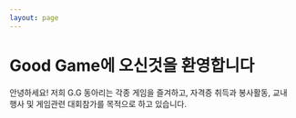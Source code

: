 ```yaml
---
layout: page
---
```


<h1>Good Game에 오신것을 환영합니다</h1>
 안녕하세요! 저희 G.G 동아리는 각종 게임을 즐겨하고, 자격증 취득과 봉사활동, 교내 행사 및 게임관련 대회참가를 목적으로 하고 있습니다.
<br><br>

<div>
    <style>
        /* ================================================================================================
                    Made by MonsterBoxYT    ( 출처 : https://goo.gl/nhaBfH )  [ KEYFRAMES ]
        ================================================================================================ */
        @keyframes shake {
            2% {
                transform: translate(-0.5px, -0.5px) rotate(0.5deg); }
            4% {
                transform: translate(2.5px, -1.5px) rotate(-0.5deg); }
            6% {
                transform: translate(2.5px, 0.5px) rotate(1.5deg); }
            8% {
                transform: translate(-0.5px, 2.5px) rotate(-0.5deg); }
            10% {
                transform: translate(1.5px, -0.5px) rotate(1.5deg); }
            12% {
                transform: translate(0.5px, -1.5px) rotate(-0.5deg); }
            14% {
                transform: translate(0.5px, -1.5px) rotate(0.5deg); }
            16% {
                transform: translate(-0.5px, 0.5px) rotate(0.5deg); }
            18% {
                transform: translate(-1.5px, 1.5px) rotate(0.5deg); }
            20% {
                transform: translate(-0.5px, -1.5px) rotate(-0.5deg); }
            22% {
                transform: translate(1.5px, 1.5px) rotate(0.5deg); }
            24% {
                transform: translate(-1.5px, 2.5px) rotate(1.5deg); }
            26% {
                transform: translate(-0.5px, 0.5px) rotate(0.5deg); }
            28% {
                transform: translate(-1.5px, 1.5px) rotate(-0.5deg); }
            30% {
                transform: translate(1.5px, 0.5px) rotate(0.5deg); }
            32% {
                transform: translate(1.5px, -0.5px) rotate(0.5deg); }
            34% {
                transform: translate(2.5px, 1.5px) rotate(-0.5deg); }
            36% {
                transform: translate(-1.5px, -0.5px) rotate(-0.5deg); }
            38% {
                transform: translate(1.5px, 2.5px) rotate(-0.5deg); }
            40% {
                transform: translate(-0.5px, -1.5px) rotate(0.5deg); }
            42% {
                transform: translate(0.5px, 0.5px) rotate(0.5deg); }
            44% {
                transform: translate(1.5px, 1.5px) rotate(-0.5deg); }
            46% {
                transform: translate(-1.5px, 0.5px) rotate(-0.5deg); }
            48% {
                transform: translate(1.5px, 1.5px) rotate(1.5deg); }
            50% {
                transform: translate(0.5px, -0.5px) rotate(0.5deg); }
            52% {
                transform: translate(-0.5px, 0.5px) rotate(1.5deg); }
            54% {
                transform: translate(1.5px, -1.5px) rotate(0.5deg); }
            56% {
                transform: translate(-0.5px, -1.5px) rotate(1.5deg); }
            58% {
                transform: translate(2.5px, 1.5px) rotate(0.5deg); }
            60% {
                transform: translate(-0.5px, -0.5px) rotate(1.5deg); }
            62% {
                transform: translate(1.5px, 2.5px) rotate(-0.5deg); }
            64% {
                transform: translate(-1.5px, 0.5px) rotate(-0.5deg); }
            66% {
                transform: translate(2.5px, 1.5px) rotate(-0.5deg); }
            68% {
                transform: translate(2.5px, 0.5px) rotate(1.5deg); }
            70% {
                transform: translate(-1.5px, -1.5px) rotate(0.5deg); }
            72% {
                transform: translate(-1.5px, -0.5px) rotate(-0.5deg); }
            74% {
                transform: translate(-0.5px, -1.5px) rotate(1.5deg); }
            76% {
                transform: translate(1.5px, 1.5px) rotate(0.5deg); }
            78% {
                transform: translate(1.5px, -0.5px) rotate(1.5deg); }
            80% {
                transform: translate(-0.5px, 1.5px) rotate(1.5deg); }
            82% {
                transform: translate(2.5px, 2.5px) rotate(0.5deg); }
            84% {
                transform: translate(-0.5px, 0.5px) rotate(1.5deg); }
            86% {
                transform: translate(1.5px, -0.5px) rotate(1.5deg); }
            88% {
                transform: translate(2.5px, -1.5px) rotate(0.5deg); }
            90% {
                transform: translate(0.5px, -1.5px) rotate(-0.5deg); }
            92% {
                transform: translate(-0.5px, -1.5px) rotate(1.5deg); }
            94% {
                transform: translate(2.5px, 0.5px) rotate(1.5deg); }
            96% {
                transform: translate(-0.5px, -1.5px) rotate(-0.5deg); }
            98% {
                transform: translate(-0.5px, -1.5px) rotate(0.5deg); }
            0%, 100% {
                transform: translate(0, 0) rotate(0); } }
        
        
        @keyframes shake-little {
            2% {
                transform: translate(0px, 0px) rotate(0.5deg); }
            4% {
                transform: translate(2px, 2px) rotate(0.5deg); }
            6% {
                transform: translate(2px, 2px) rotate(0.5deg); }
            8% {
                transform: translate(2px, 2px) rotate(0.5deg); }
            10% {
                transform: translate(2px, 0px) rotate(0.5deg); }
            12% {
                transform: translate(0px, 2px) rotate(0.5deg); }
            14% {
                transform: translate(0px, 0px) rotate(0.5deg); }
            16% {
                transform: translate(2px, 2px) rotate(0.5deg); }
            18% {
                transform: translate(0px, 0px) rotate(0.5deg); }
            20% {
                transform: translate(2px, 0px) rotate(0.5deg); }
            22% {
                transform: translate(2px, 2px) rotate(0.5deg); }
            24% {
                transform: translate(0px, 2px) rotate(0.5deg); }
            26% {
                transform: translate(0px, 0px) rotate(0.5deg); }
            28% {
                transform: translate(0px, 0px) rotate(0.5deg); }
            30% {
                transform: translate(2px, 2px) rotate(0.5deg); }
            32% {
                transform: translate(2px, 0px) rotate(0.5deg); }
            34% {
                transform: translate(2px, 0px) rotate(0.5deg); }
            36% {
                transform: translate(0px, 0px) rotate(0.5deg); }
            38% {
                transform: translate(2px, 2px) rotate(0.5deg); }
            40% {
                transform: translate(2px, 2px) rotate(0.5deg); }
            42% {
                transform: translate(2px, 2px) rotate(0.5deg); }
            44% {
                transform: translate(2px, 0px) rotate(0.5deg); }
            46% {
                transform: translate(0px, 0px) rotate(0.5deg); }
            48% {
                transform: translate(2px, 2px) rotate(0.5deg); }
            50% {
                transform: translate(2px, 0px) rotate(0.5deg); }
            52% {
                transform: translate(0px, 0px) rotate(0.5deg); }
            54% {
                transform: translate(0px, 0px) rotate(0.5deg); }
            56% {
                transform: translate(2px, 0px) rotate(0.5deg); }
            58% {
                transform: translate(2px, 2px) rotate(0.5deg); }
            60% {
                transform: translate(2px, 2px) rotate(0.5deg); }
            62% {
                transform: translate(2px, 2px) rotate(0.5deg); }
            64% {
                transform: translate(2px, 2px) rotate(0.5deg); }
            66% {
                transform: translate(0px, 0px) rotate(0.5deg); }
            68% {
                transform: translate(2px, 2px) rotate(0.5deg); }
            70% {
                transform: translate(2px, 0px) rotate(0.5deg); }
            72% {
                transform: translate(2px, 0px) rotate(0.5deg); }
            74% {
                transform: translate(2px, 2px) rotate(0.5deg); }
            76% {
                transform: translate(0px, 2px) rotate(0.5deg); }
            78% {
                transform: translate(0px, 0px) rotate(0.5deg); }
            80% {
                transform: translate(0px, 0px) rotate(0.5deg); }
            82% {
                transform: translate(0px, 0px) rotate(0.5deg); }
            84% {
                transform: translate(0px, 0px) rotate(0.5deg); }
            86% {
                transform: translate(2px, 0px) rotate(0.5deg); }
            88% {
                transform: translate(2px, 2px) rotate(0.5deg); }
            90% {
                transform: translate(2px, 2px) rotate(0.5deg); }
            92% {
                transform: translate(2px, 0px) rotate(0.5deg); }
            94% {
                transform: translate(2px, 0px) rotate(0.5deg); }
            96% {
                transform: translate(2px, 2px) rotate(0.5deg); }
            98% {
                transform: translate(2px, 2px) rotate(0.5deg); }
            0%, 100% {
                transform: translate(0, 0) rotate(0); } }
        /* ================================================================================================
                    Made by MonsterBoxYT    ( 출처 : https://goo.gl/nhaBfH )  [ shake end ]
        ================================================================================================ */
        @keyframes spin {
            0% { transform: rotate(0deg); }
            0.1% { transform: rotate(-60deg); }
            0.2% { transform: rotate(-144deg); }
            0.25% { transform: rotate(-252deg); }
            0.3% { transform: rotate(-396deg); }
            0.35% { transform: rotate(-576deg); }
            0.4% { transform: rotate(-792deg); }
            0.45% { transform: rotate(-1152deg); }
            0.5% { transform: rotate(-1632deg); }
            0.6% { transform: rotate(-2352deg); }
            0.7% { transform: rotate(-4012deg); }
            2.1% { transform: rotate(-56856deg); }
            2.2% { transform: rotate(-58514deg); }
            2.3% { transform: rotate(-59234deg); }
            2.4% { transform: rotate(-59703deg); }
            2.5% { transform: rotate(-60063deg); }
            2.6% { transform: rotate(-60279deg); }
            2.7% { transform: rotate(-60603deg); }
            2.8% { transform: rotate(-60711deg); }
            100% { transform: rotate(-82656deg); }
        }
        @keyframes scale-up {
            0% { transform: scale(0.5); }
            0.5% { transform: scale(0.5); }
            1% { transform: scale(2.5); }
            2% { transform: scale(2.5); }
            2.3% { transform: scale(0.5) translate(200px,-200px); }
            100% {  }
        }
        @keyframes remove-border {
            0% {    }
            1% {
                border-color: rgba(255,255,255,0);
                background-color: rgba(255,255,255,0);
            }
            100% {  }
        }
        @keyframes fall-header {
            0% {
                top: 0;
            }
            0.6% {
                opacity: 1;
            }
            0.7% {
                top: 350px;
                transform: scale(0) perspective(450px) rotateY(155deg) rotateZ(100deg);
                opacity: 0;
            }
            100% {
                opacity: 0;
            }
        }
        @keyframes fall-sharemenu {
            0% {}
            0.5% {
                transform: translate(-100%,0%) rotate(-270deg) scale(0.2);
                opacity: 1;
            }
            0.55% {
                opacity: 0;
            }
            100% {
                opacity: 0;
            }
        }
        @keyframes fall-search_box {
            0% {}
            0.4% {
                transform: translate(-10%,-500%) rotate(400deg) scale(0);
                opacity: 1;
            }
            0.45% {
                opacity: 0;
            }
            100% {
                opacity: 0;
            }
        }
        @keyframes fall-list_btn_top_right {
            0% {}
            0.5% {
                transform: translate(45vw,212px) rotate(180deg) scale(0.2);
                transform-origin: left;
                opacity: 1;
            }
            0.55% {
                opacity: 0;
            }
            100% {
                opacity: 0;
            }
        }
        @keyframes fall-list_btn_top_left {
            0% {}
            0.5% {
                transform: translate(-45vw,212px) rotate(180deg) scale(0.2);
                transform-origin: left;
                opacity: 1;
            }
            0.55% {
                opacity: 0;
            }
            100% {
                opacity: 0;
            }
        }
        @keyframes fall-list_btn_bottom_right {
            0% {}
            0.5% {
                transform: translate(45vw,-212px) rotate(180deg) scale(0.2);
                transform-origin: left;
                opacity: 1;
            }
            0.55% {
                opacity: 0;
            }
            100% {
                opacity: 0;
            }
        }
        @keyframes fall-list_btn_bottom_left {
            0% {}
            0.5% {
                transform: translate(-45vw,-312px) rotate(180deg) scale(0.2);
                transform-origin: left;
                opacity: 1;
            }
            0.55% {
                opacity: 0;
            }
            100% {
                opacity: 0;
            }
        }
        @keyframes fall-cafemenu {
            0% {}
            0.7% {
                transform: translate(44vw,-42%) rotate(345deg) scale(0.05);
                opacity: 1;
            }
            0.75% {
                opacity: 0;
            }
            100% {
                opacity: 0;
            }
        }
        @keyframes fall-commentDiv {
            0% {}
            1% {
                transform: translate(-6vw,-8vw) rotateX(230deg) rotateY(240deg) scale(0.05);
                opacity: 1;
                transform-origin: top;
            }
            1.1% {
                opacity: 0;
            }
            100% { opacity: 0; }
        }
        @keyframes fall-subject {
            0% {}
            0.5% {
                transform: translate(45vw,190px) rotate(50deg) scale(0.4);
                transform-origin: right;
                opacity: 1;
            }
            0.55% {
                opacity: 0;
            }
            100% {
                opacity: 0;
            }
        }
        @keyframes fall-writer {
            0% {}
            0.5% {
                transform: translate(40vw,180px) rotate(-60deg) scale(0.4);
                transform-origin: right;
                opacity: 1;
            }
            0.55% {
                opacity: 0;
            }
            100% {
                opacity: 0;
            }
        }
        @keyframes fall-url {
            0% {}
            0.5% {
                transform: translate(45vw,180px) rotate(-45deg) scale(0.2);
                transform-origin: right;
                opacity: 1;
            }
            0.55% {
                opacity: 0;
            }
            100% {
                opacity: 0;
            }
        }
        @keyframes fall-comment_cnt {
            0% {}
            0.5% {
                transform: translate(40vw,-82px) rotate(180deg) scale(0.2);
                transform-origin: left;
                opacity: 1;
            }
            0.55% {
                opacity: 0;
            }
            100% {
                opacity: 0;
            }
        }
        @keyframes fall-ccl {
            0% {}
            0.5% {
                transform: translate(-44vw,-42px) scale(0.5);
                transform-origin: left;
                opacity: 1;
            }
            0.55% {
                opacity: 0;
            }
            100% {
                opacity: 0;
            }
        }
        @keyframes appear-hos {
            0% {    }
            0.04% { opacity: 1; }
            100% { opacity: 1; }
        }
        @keyframes fall-paging {
            0% {    }
            0.5% {
                transform: rotate(-45deg) translate(7vw,-400px) scale(0.5);
                opacity: 1;
            }
            0.55% {
                opacity: 0;
            }
            100% {
                opacity: 0;
            }
        }
        @keyframes fall-minidaum {
            0% {    }
            0.5% {
                transform: rotate(-48deg) translate(-45vw) scale(0.5);
                opacity: 1;
            }
            0.55% {
                opacity: 0;
            }
            100% {
                opacity: 0;
            }
        }
        @keyframes fall-nickzzal {
            0% {    }
            0.5% {
                transform: translate(387px,22px) rotate(200deg) rotateX(60deg) rotateY(60deg) scale(0.1);
                opacity: 1;
            }
            0.55% {
                opacity: 0;
            }
            100% {
                opacity: 0;
            }
        }
        
        
        /* ================================================================================================
                    Made by MonsterBoxYT    ( 출처 : https://goo.gl/nhaBfH )  [ STYLE ]
        ================================================================================================ */
        html {
            animation-name: shake;
            animation-duration: 100ms;
            animation-timing-function: ease-in-out;
            animation-iteration-count: 190;
            animation-delay: 6.5s;
        }
        body {
            animation-name: shake-little;
            animation-duration: 100ms;
            animation-timing-function: ease-in-out;
            animation-iteration-count: 245;
            animation-delay: 3s;
        }
        .open_article {
            display:none;
        }
        .bbs_contents {z-index: 0;}
        #header {
            z-index: 2000;
        }
        #title {
            overflow: visible;
            animation: 1000s fall-header ease-out 8.5s;
        }
        #TITLEBACKGROUND {
            background-position: center;
        }
        #shareMenu { z-index: 2000 }
        #shareMenu > * {
            animation: 1000s fall-sharemenu cubic-bezier(0.85, 0.18, 1, 1.01) 7s;
            z-index: 2000;
        }
        #wrap { 
            overflow: visible;
        }
        .search_box_elem {
            animation: 1000s fall-search_box ease 6s;
        }
        .list_btn_top > a {
            animation: 1000s fall-list_btn_top_right cubic-bezier(0.85, 0.18, 1, 1.01) 7s;
            z-index: 2000;
        }
        .list_btn_top > .list_paging {
            animation: 1000s fall-list_btn_top_left cubic-bezier(0.85, 0.18, 1, 1.01) 7s;
            z-index: 2000;
        }
        .lineT > a {
            animation: 1000s fall-list_btn_bottom_right cubic-bezier(0.85, 0.18, 1, 1.01) 7s;
            z-index: 2000;
        }
        .lineT > .list_paging {
            animation: 1000s fall-list_btn_bottom_left cubic-bezier(0.85, 0.18, 1, 1.01) 7s;
            z-index: 2000;
        }
        #cafemenu {
            animation: 1000s fall-cafemenu linear 7s;
            z-index: 2000;
        }
        .commentDiv {
            animation: 1000s fall-commentDiv linear 8s;
            z-index: 2001;
        }
        .subject > span, .subject > a {
            animation: 1000s fall-subject linear 7s;
            z-index: 2000;
        }
        .article_writer > a, .article_writer > .bar2, .article_writer > .p11 {
            animation: 1000s fall-writer linear 6s;
            z-index: 2000;
        }
        .article_writer > .txt_sub {
            animation: 1000s fall-url linear 6s;
            z-index: 2000;
        }
        #comment_cnt {
            animation: 1000s fall-comment_cnt linear 6s;
            z-index: 2000;
        }
        .cclArea img {
            animation: 1000s fall-ccl linear 6s;
            z-index: 2000;
        }
        .article_subject, .linebg, .lineT {
            animation: 1000s remove-border linear 7s;
        }
        .prenext_paging {
            animation: 1000s fall-paging linear 6s;
            z-index: 2000;
        }
        #daum-ad-root-ifrm, .goTop, #footer {
            display: none;
        }
        #minidaum {
            animation: 1000s fall-minidaum linear 6s;
            z-index: 2000;
        }
        .sigong div {
            width: 300px; height:300px;
            min-width: 300px;
            top: 0; left: 0;
            background-size: contain;
            background-position: center;
            background-repeat: no-repeat;
        }
        .sigong .sigong_detail1 {
            position: absolute;
            background-image: url('https://p.imgone.xyz/1502583703478e6c7.png');
        }
        .sigong .sigong_detail2 {
            background-image: url('https://p.imgone.xyz/150258368177fd6e1.png');
            animation: spin 1000s linear infinite;
        }
        .nickzzal img {
            position: absolute;
            top: -50px;
            width: 110px;
            z-index: 2000;
            animation: 1000s fall-nickzzal linear 6s;
        }
        #user_contents {
            overflow: visible !important;
        }
        .hos {
            background-image: url(https://p.imgone.xyz/15025837255570fd4.png);
            background-size: contain;
            background-position: center;
        }
        
        audio {
            visibility: hidden;
        }
        /* ================================================================================================
            Made by MonsterBoxYT    ( 출처 : https://goo.gl/nhaBfH )      [ 미디어쿼리 ]
        ================================================================================================ */
        @media screen and (min-width: 480px) {      /* vw>480px */
            .sigong {
                position: absolute;
                right: 50%;
                margin-top: -100px;
                animation: scale-up 1000s linear infinite;
                z-index: 1000;
            }
            .hos {
                opacity: 0;
                animation: 1000s appear-hos linear 23s;
                width: 708px;
                height: 700px;
                position: absolute;
                right: 50%;
                margin-top: -338px;
                margin-right: -255px;
            }
        }
        
        @media screen and (max-width: 480px) {       /* vw<480px */  @keyframes scale-up {   0% { transform: scale(0.5); }   0.5% { transform: scale(0.5); }   1% { transform: scale(1.2); }   2% { transform: scale(1.2); }   2.5% { transform: scale(0.21) translate(33%,-47%) }   100% { }  }  @keyframes mobile_comment1 {   0% {}   0.5% {     transform: translate(0,-100px) scale(0.4) rotate(-225deg);    opacity: 1;   }   0.55% { opacity: 0;    }   100% {}  }  @keyframes mobile_comment2 {   0% {}   0.5% {     transform: translate(0,-200px) scale(0.4) rotate(-45deg);    opacity: 1;   }   0.55% { opacity: 0;    }   100% {}  }  @keyframes mobile_comment3 {   0% {}   0.5% {     transform: translate(0,-300%) scale(0.4) rotate(70deg);    opacity: 1;   }   0.55% { opacity: 0;    }   100% {}  }  @keyframes mobile_comment4 {   0% {}   0.5% {     transform: translate(0,-400%) scale(0.4) rotate(-80deg);    opacity: 1;   }   0.55% { opacity: 0;    }   100% {}  }  @keyframes mobile_comment5 {   0% {}   0.5% {     transform: translate(0,-500%) scale(0.4) rotate(200deg);    opacity: 1;   }   0.55% { opacity: 0;    }   100% {}  }  @keyframes mobile_subject {   0% {}   1% {     transform: translate(0,250px) scale(0.2) rotateX(60deg) rotateY(60deg) rotateZ(360deg);    opacity: 1;   }   1.05% { opacity: 0;    }   100% {}  }  @keyframes mobile_navi {   0% {}   0.6% {     transform: translate(0,350px) scale(0.5) rotate(-145deg);    opacity: 1;   }   0.65% { opacity: 0;    }   100% {}  }  @keyframes mobile_tabcafe {   0% {}   0.6% {     transform: translate(0,-100px) scale(0.2) rotate(-145deg);    opacity: 1;   }   0.65% { opacity: 0;    }   100% {}  }  @keyframes mobile_optionbtn1 {   0% {}   0.6% {     transform: translate(-65px,-10px) scale(0.5);    opacity: 1;   }   0.65% { opacity: 0;    }   100% {}  }  @keyframes mobile_optionbtn2 {   0% {}   0.6% {     transform: translate(-100px,-10px) scale(0.5);    opacity: 1;   }   0.65% { opacity: 0;    }   100% {}  }  @keyframes fall-nickzzal {   0% { }   0.5% {    transform: translate(120px,150px) rotate(200deg) rotateX(60deg) rotateY(60deg) scale(0.2);    opacity: 1;   }   0.55% {    opacity: 0;   }   100% {    opacity: 0;   }  }    html, body { overflow: hidden; }  .sigong div {   width: 100%;  }  .sigong {   animation: scale-up 1000s linear infinite;   width: 100%;   z-index: 1000;   display: table-cell;  }  .hos {   position: absolute;   width: 100%;   left: 0;   opacity: 0;   z-index: -1;   animation: 1000s appear-hos linear 23s;  }  .mobilebox {   position: absolute;   display: table;   top: 0;   left: 0;   width: 100%;   height: 375px;   vertical-align: middle;  }  .list_cmt > li:nth-child(1) {   position: relative;   animation: 1000s mobile_comment1 linear 6s;   z-index: 2000;  }  .list_cmt > li:nth-child(2) {   position: relative;   animation: 1000s mobile_comment2 linear 6.4s;   z-index: 2000;  }  .list_cmt > li:nth-child(3) {   position: relative;   animation: 1000s mobile_comment3 linear 6.8s;   z-index: 2000;  }  .list_cmt > li:nth-child(4) {   position: relative;   animation: 1000s mobile_comment4 linear 7.2s;   z-index: 2000;  }  .list_cmt > li:nth-child(5) {
                position: relative;
                animation: 1000s mobile_comment5 linear 7.6s;
                z-index: 2000;
            }
            .view_subject {
                animation: 1000s mobile_subject linear 10s;
                z-index: 2000;
            }
            .cafe_navi  {
                animation: 1000s mobile_navi linear 7s;
                z-index: 2000;
            }
            .tab_cafe {
                animation: 1000s mobile_tabcafe linear 9s;
                z-index: 2000;
                position: relative;
            }
            .detail_btns {
                animation: 1000s mobile_optionbtn1 linear 6s;
                z-index: 2000;
                position: relative;
            }
            .article_more {
                animation: 1000s mobile_optionbtn2 linear 6.5s;
                z-index: 2000;
                position: relative;
            }
        }
        </style>
        
        <div class="mobilebox">
            <div class="sigong">
                <div class="sigong_detail1"></div>
                <div class="sigong_detail2"></div>
            </div>
            <div class="hos"></div>
        </div>
        
        <div style="display: none;">
            <audio autoplay="true" controls="" class="attach_audio" src="http://cdh0912.github.io/assets/files/시공의 폭풍은 정말 최고야.mp3" type="audio/mpeg"></audio>
            <audio autoplay="true" controls="" class="attach_audio" src="http://cdh0912.github.io/assets/files/시공좋아시공좋아.mp3" type="audio/mpeg">
        </audio>
        <!--
        /* ================================================================================================
                    Made by MonsterBoxYT    ( 출처 : https://goo.gl/nhaBfH )  [ STYLE ]
        ================================================================================================ */
        -->

<h1>GG의 활동</h1>
<div class="posts-list">
    {% for post in paginator.posts %}
    <article class="post-preview">
      <a href="{{ post.url | prepend: site.baseurl }}">
        <h2 class="post-title">{{ post.title }}</h2>
  
        {% if post.subtitle %}
        <h3 class="post-subtitle">
          {{ post.subtitle }}
        </h3>
        {% endif %}
      </a>
  
      <p class="post-meta">
        Posted on {{ post.date | date: "%B %-d, %Y" }}
      </p>
  
      <div class="post-entry-container">
        {% if post.image %}
        <div class="post-image">
          <a href="{{ post.url | prepend: site.baseurl }}">
            <img src="{{ post.image }}">
          </a>
        </div>
        {% endif %}
        <div class="post-entry">
          {{ post.excerpt | strip_html | xml_escape | truncatewords: site.excerpt_length }}
          {% assign excerpt_word_count = post.excerpt | number_of_words %}
          {% if post.content != post.excerpt or excerpt_word_count > site.excerpt_length %}
            <a href="{{ post.url | prepend: site.baseurl }}" class="post-read-more">[Read&nbsp;More]</a>
          {% endif %}
        </div>
      </div>
  
      {% if post.tags.size > 0 %}
      <div class="blog-tags">
        Tags:
        {% if site.link-tags %}
        {% for tag in post.tags %}
        <a href="{{ site.baseurl }}/tags#{{- tag -}}">{{- tag -}}</a>
        {% endfor %}
        {% else %}
          {{ post.tags | join: ", " }}
        {% endif %}
      </div>
      {% endif %}
  
     </article>
    {% endfor %}
  </div>
  
  {% if paginator.total_pages > 1 %}
  <ul class="pager main-pager">
    {% if paginator.previous_page %}
    <li class="previous">
      <a href="{{ paginator.previous_page_path | prepend: site.baseurl | replace: '//', '/' }}">&larr; Newer Posts</a>
    </li>
    {% endif %}
    {% if paginator.next_page %}
    <li class="next">
      <a href="{{ paginator.next_page_path | prepend: site.baseurl | replace: '//', '/' }}">Older Posts &rarr;</a>
    </li>
    {% endif %}
  </ul>
  {% endif %}
  
